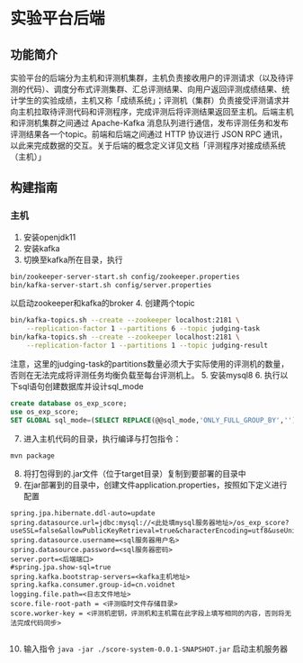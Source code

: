 # 实验平台后端
## 功能简介
实验平台的后端分为主机和评测机集群，主机负责接收用户的评测请求（以及待评测的代码）、调度分布式评测集群、汇总评测结果、向用户返回评测成绩结果、统计学生的实验成绩，主机又称「成绩系统」；评测机（集群）负责接受评测请求并向主机拉取待评测代码和评测程序，完成评测后将评测结果返回至主机。后端主机和评测机集群之间通过 Apache-Kafka 消息队列进行通信，发布评测任务和发布评测结果各一个topic。前端和后端之间通过 HTTP 协议进行 JSON RPC 通讯，以此来完成数据的交互。关于后端的概念定义详见文档「评测程序对接成绩系统（主机）」
## 构建指南
### 主机
1. 安装openjdk11
2. 安装kafka
3. 切换至kafka所在目录，执行
```bash
bin/zookeeper-server-start.sh config/zookeeper.properties
bin/kafka-server-start.sh config/server.properties
```
以启动zookeeper和kafka的broker
4. 创建两个topic
```bash
bin/kafka-topics.sh --create --zookeeper localhost:2181 \
    --replication-factor 1 --partitions 6 --topic judging-task
bin/kafka-topics.sh --create --zookeeper localhost:2181 \
    --replication-factor 1 --partitions 1 --topic judging-result
```
注意，这里的judging-task的partitions数量必须大于实际使用的评测机的数量，否则在无法完成将评测任务均衡负载至每台评测机上。
5. 安装mysql8
6. 执行以下sql语句创建数据库并设计sql_mode
```sql
create database os_exp_score;
use os_exp_score;
SET GLOBAL sql_mode=(SELECT REPLACE(@@sql_mode,'ONLY_FULL_GROUP_BY',''));

```
7. 进入主机代码的目录，执行编译与打包指令：
```bash
mvn package
```
8. 将打包得到的.jar文件（位于target目录）复制到要部署的目录中
9. 在jar部署到的目录中，创建文件application.properties，按照如下定义进行配置
```properties
spring.jpa.hibernate.ddl-auto=update
spring.datasource.url=jdbc:mysql://<此处填mysql服务器地址>/os_exp_score?useSSL=false&allowPublicKeyRetrieval=true&characterEncoding=utf8&useUnicode=true
spring.datasource.username=<sql服务器用户名>
spring.datasource.password=<sql服务器密码>
server.port=<后端端口>
#spring.jpa.show-sql=true
spring.kafka.bootstrap-servers=<kafka主机地址>
spring.kafka.consumer.group-id=cn.voidnet
logging.file.path=<日志文件地址>
score.file-root-path = <评测临时文件存储目录>
score.worker-key = <评测机密钥，评测机和主机需在此字段上填写相同的内容，否则将无法完成代码同步>


```
10. 输入指令
`java -jar ./score-system-0.0.1-SNAPSHOT.jar`
启动主机服务器




















